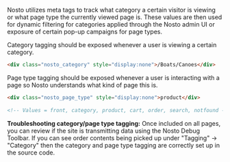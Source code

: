 Nosto utilizes meta tags to track what category a certain visitor is viewing or what page type the currently viewed page is. These values are then used for dynamic filtering for categories applied through the Nosto admin UI or exposure of certain pop-up campaigns for page types.  

Category tagging should be exposed whenever a user is viewing a certain category. 
```html
<div class="nosto_category" style="display:none">/Boats/Canoes</div>
```
Page type tagging should be exposed whenever a user is interacting with a page so Nosto understands what kind of page this is. 
```html
<div class="nosto_page_type" style="display:none">product</div>
 
<!-- Values = front, category, product, cart, order, search, notfound -->
```

**Troubleshooting category/page type tagging:**
Once included on all pages, you can review if the site is transmitting data using the Nosto Debug Toolbar. If you can see order contents being picked up under "Tagging" → "Category" then the category and page type tagging are correctly set up in the source code.
